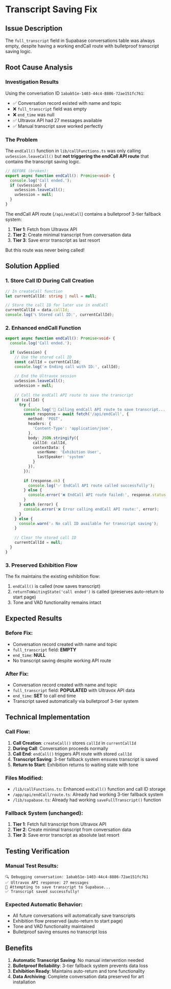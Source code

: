 # Transcript Saving Fix

## Issue Description
The `full_transcript` field in Supabase conversations table was always empty, despite having a working endCall route with bulletproof transcript saving logic.

## Root Cause Analysis

### Investigation Results
Using the conversation ID `1abab51e-1403-44c4-8886-72ae151fc761`:
- ✅ Conversation record existed with name and topic
- ❌ `full_transcript` field was empty
- ❌ `end_time` was null
- ✅ Ultravox API had 27 messages available
- ✅ Manual transcript save worked perfectly

### The Problem
The `endCall()` function in `lib/callFunctions.ts` was only calling `uvSession.leaveCall()` but **not triggering the endCall API route** that contains the transcript saving logic.

```typescript
// BEFORE (broken):
export async function endCall(): Promise<void> {
  console.log('Call ended.');
  if (uvSession) {
    uvSession.leaveCall();
    uvSession = null;
  }
}
```

The endCall API route (`/api/endCall`) contains a bulletproof 3-tier fallback system:
1. **Tier 1**: Fetch from Ultravox API
2. **Tier 2**: Create minimal transcript from conversation data
3. **Tier 3**: Save error transcript as last resort

But this route was never being called!

## Solution Applied

### 1. Store Call ID During Call Creation
```typescript
// In createCall function
let currentCallId: string | null = null;

// Store the call ID for later use in endCall
currentCallId = data.callId;
console.log('📞 Stored call ID:', currentCallId);
```

### 2. Enhanced endCall Function
```typescript
export async function endCall(): Promise<void> {
  console.log('Call ended.');

  if (uvSession) {
    // Use the stored call ID
    const callId = currentCallId;
    console.log('🔚 Ending call with ID:', callId);
    
    // End the Ultravox session
    uvSession.leaveCall();
    uvSession = null;
    
    // Call the endCall API route to save the transcript
    if (callId) {
      try {
        console.log('🔄 Calling endCall API route to save transcript...');
        const response = await fetch('/api/endCall', {
          method: 'POST',
          headers: {
            'Content-Type': 'application/json',
          },
          body: JSON.stringify({
            callId: callId,
            contextData: {
              userName: 'Exhibition User',
              lastSpeaker: 'system'
            }
          }),
        });
        
        if (response.ok) {
          console.log('✅ EndCall API route called successfully');
        } else {
          console.error('❌ EndCall API route failed:', response.status);
        }
      } catch (error) {
        console.error('❌ Error calling endCall API route:', error);
      }
    } else {
      console.warn('⚠️ No call ID available for transcript saving');
    }
    
    // Clear the stored call ID
    currentCallId = null;
  }
}
```

### 3. Preserved Exhibition Flow
The fix maintains the existing exhibition flow:
1. `endCall()` is called (now saves transcript)
2. `returnToWaitingState('call ended')` is called (preserves auto-return to start page)
3. Tone and VAD functionality remains intact

## Expected Results

### Before Fix:
- Conversation record created with name and topic
- `full_transcript` field: **EMPTY**
- `end_time`: **NULL**
- No transcript saving despite working API route

### After Fix:
- Conversation record created with name and topic
- `full_transcript` field: **POPULATED** with Ultravox API data
- `end_time`: **SET** to call end time
- Transcript saved automatically via bulletproof 3-tier system

## Technical Implementation

### Call Flow:
1. **Call Creation**: `createCall()` stores `callId` in `currentCallId`
2. **During Call**: Conversation proceeds normally
3. **Call End**: `endCall()` triggers API route with stored `callId`
4. **Transcript Saving**: 3-tier fallback system ensures transcript is saved
5. **Return to Start**: Exhibition returns to waiting state with tone

### Files Modified:
- `/lib/callFunctions.ts`: Enhanced `endCall()` function and call ID storage
- `/app/api/endCall/route.ts`: Already had working 3-tier fallback system
- `/lib/supabase.ts`: Already had working `saveFullTranscript()` function

### Fallback System (unchanged):
1. **Tier 1**: Fetch full transcript from Ultravox API
2. **Tier 2**: Create minimal transcript from conversation data
3. **Tier 3**: Save error transcript as absolute last resort

## Testing Verification

### Manual Test Results:
```
🔍 Debugging conversation: 1abab51e-1403-44c4-8886-72ae151fc761
✅ Ultravox API response: 27 messages
💾 Attempting to save transcript to Supabase...
✅ Transcript saved successfully!
```

### Expected Automatic Behavior:
- All future conversations will automatically save transcripts
- Exhibition flow preserved (auto-return to start page)
- Tone and VAD functionality maintained
- Bulletproof saving ensures no transcript loss

## Benefits

1. **Automatic Transcript Saving**: No manual intervention needed
2. **Bulletproof Reliability**: 3-tier fallback system prevents data loss
3. **Exhibition Ready**: Maintains auto-return and tone functionality
4. **Data Archiving**: Complete conversation data preserved for art installation